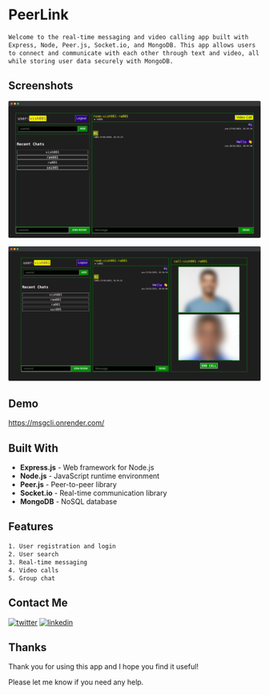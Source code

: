# PeerLink

```
Welcome to the real-time messaging and video calling app built with Express, Node, Peer.js, Socket.io, and MongoDB. This app allows users to connect and communicate with each other through text and video, all while storing user data securely with MongoDB.
```

## Screenshots

![App Screenshot 1](/demo//demo-ss-01.png)

![App Screenshot 1](/demo//demo-ss-02.png)

## Demo

<https://msgcli.onrender.com/>

## Built With

- **Express.js** - Web framework for Node.js
- **Node.js** - JavaScript runtime environment
- **Peer.js** - Peer-to-peer library
- **Socket.io** - Real-time communication library
- **MongoDB** - NoSQL database

## Features

    1. User registration and login
    2. User search
    3. Real-time messaging
    4. Video calls
    5. Group chat

## Contact Me

[![twitter](https://img.shields.io/badge/twitter-1DA1F2?style=for-the-badge&logo=twitter&logoColor=white)](https://twitter.com/rahulreddy_001)
[![linkedin](https://img.shields.io/badge/linkedin-0A66C2?style=for-the-badge&logo=linkedin&logoColor=white)](https://www.linkedin.com/in/rahulreddy001)

## Thanks

Thank you for using this app and I hope you find it useful!

Please let me know if you need any help.
